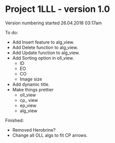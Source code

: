 # Project 1LLL - version 1.0
Version numbering started 26.04.2018 03:17am

To do:
- Add Insert feature to alg_view.
- Add Delete function to alg_view.
- Add Update function to alg_view.
- Add Sorting option in oll_view.
  - ID
  - EO
  - CO
  - Image size
- Add dynamic title.
- Make things prettier
  - oll_view
  - cp_ view
  - ep_view
  - alg_view

Finished:

- Removed Herobrine?
- Change all OLL algs to fit CP arrows.
